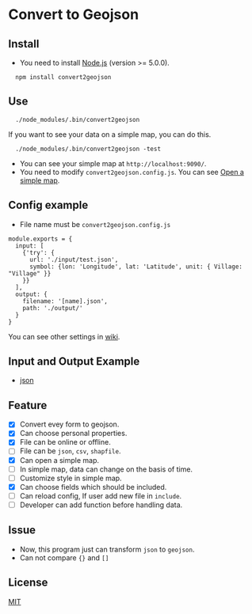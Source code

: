# Convert to Geojson

## Install

- You need to install [Node.js](https://nodejs.org/en/) (version >= 5.0.0).

```
  npm install convert2geojson
```

## Use

```
  ./node_modules/.bin/convert2geojson
```

If you want to see your data on a simple map, you can do this.

```
  ./node_modules/.bin/convert2geojson -test
```
- You can see your simple map at `http://localhost:9090/`.
- You need to modify `convert2geojson.config.js`. You can see [Open a simple map](https://github.com/HsuTing/convert2geojson/wiki/Open-a-simple-map).

## Config example

- File name must be `convert2geojson.config.js`

```
module.exports = { 
  input: [
    {'try': {
      url: './input/test.json',
      symbol: {lon: 'Longitude', lat: 'Latitude', unit: { Village: "Village" }}
    }}  
  ],  
  output: {
    filename: '[name].json',
    path: './output/'
  }   
}
```
You can see other settings in [wiki](https://github.com/HsuTing/convert2geojson/wiki).

## Input and Output Example

- [json](https://github.com/HsuTing/convert2geojson/wiki#json)

## Feature

- [x] Convert evey form to geojson.
- [x] Can choose personal properties.
- [x] File can be online or offline.
- [ ] File can be `json`, `csv`, `shapfile`.
- [x] Can open a simple map.
- [ ] In simple map, data can change on the basis of time.
- [ ] Customize style in simple map.
- [x] Can choose fields which should be included.
- [ ] Can reload config, If user add new file in `include`.
- [ ] Developer can add function before handling data.

## Issue

- Now, this program just can transform `json` to `geojson`.
- Can not compare `{}` and `[]`

## License

[MIT](https://github.com/HsuTing/convert2geojson/blob/master/LICENSE)
